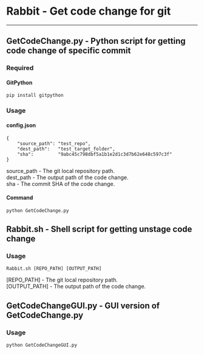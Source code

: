 # Rabbit - Get code change for git

------
## GetCodeChange.py - Python script for getting code change of specific commit
### Required
#### GitPython
````
pip install gitpython
````
### Usage
#### config.json
````
{
    "source_path": "test_repo",
    "dest_path":   "test_target_folder",
    "sha":         "9abc45c798dbf5a1b1e2d1c3d7b62e648c597c3f"
}
````
source_path - The git local repository path.  
dest_path - The output path of the code change.  
sha - The commit SHA of the code change.  
#### Command
````
python GetCodeChange.py
````

## Rabbit.sh - Shell script for getting unstage code change
### Usage
````
Rabbit.sh [REPO_PATH] [OUTPUT_PATH]
````
[REPO_PATH] - The git local repository path.  
[OUTPUT_PATH] - The output path of the code change.

## GetCodeChangeGUI.py - GUI version of GetCodeChange.py
### Usage
````
python GetCodeChangeGUI.py
````